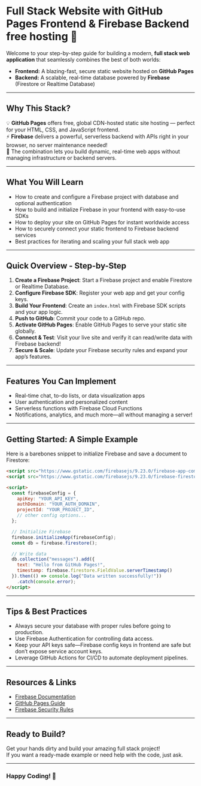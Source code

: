  
# Full Stack Website with GitHub Pages Frontend & Firebase Backend free hosting 🚀

Welcome to your step-by-step guide for building a modern, **full stack web application** that seamlessly combines the best of both worlds:

- **Frontend:** A blazing-fast, secure static website hosted on **GitHub Pages**  
- **Backend:** A scalable, real-time database powered by **Firebase** (Firestore or Realtime Database)

---

## Why This Stack?

💡 **GitHub Pages** offers free, global CDN-hosted static site hosting — perfect for your HTML, CSS, and JavaScript frontend.  
⚡ **Firebase** delivers a powerful, serverless backend with APIs right in your browser, no server maintenance needed!  
🎯 The combination lets you build dynamic, real-time web apps without managing infrastructure or backend servers.

---

## What You Will Learn

- How to create and configure a Firebase project with database and optional authentication  
- How to build and initialize Firebase in your frontend with easy-to-use SDKs  
- How to deploy your site on GitHub Pages for instant worldwide access  
- How to securely connect your static frontend to Firebase backend services  
- Best practices for iterating and scaling your full stack web app  

---

## Quick Overview - Step-by-Step

1. **Create a Firebase Project**: Start a Firebase project and enable Firestore or Realtime Database.  
2. **Configure Firebase SDK**: Register your web app and get your config keys.  
3. **Build Your Frontend**: Create an `index.html` with Firebase SDK scripts and your app logic.  
4. **Push to GitHub**: Commit your code to a GitHub repo.  
5. **Activate GitHub Pages**: Enable GitHub Pages to serve your static site globally.  
6. **Connect & Test**: Visit your live site and verify it can read/write data with Firebase backend!  
7. **Secure & Scale**: Update your Firebase security rules and expand your app’s features.  

---

## Features You Can Implement

- Real-time chat, to-do lists, or data visualization apps  
- User authentication and personalized content  
- Serverless functions with Firebase Cloud Functions  
- Notifications, analytics, and much more—all without managing a server!  

---

## Getting Started: A Simple Example

Here is a barebones snippet to initialize Firebase and save a document to Firestore:

```html
<script src="https://www.gstatic.com/firebasejs/9.23.0/firebase-app-compat.js"></script>
<script src="https://www.gstatic.com/firebasejs/9.23.0/firebase-firestore-compat.js"></script>

<script>
  const firebaseConfig = {
    apiKey: "YOUR_API_KEY",
    authDomain: "YOUR_AUTH_DOMAIN",
    projectId: "YOUR_PROJECT_ID",
    // other config options...
  };

  // Initialize Firebase
  firebase.initializeApp(firebaseConfig);
  const db = firebase.firestore();

  // Write data
  db.collection("messages").add({
    text: "Hello from GitHub Pages!",
    timestamp: firebase.firestore.FieldValue.serverTimestamp()
  }).then(() => console.log("Data written successfully!"))
    .catch(console.error);
</script>
```

---

## Tips & Best Practices

- Always secure your database with proper rules before going to production.  
- Use Firebase Authentication for controlling data access.  
- Keep your API keys safe—Firebase config keys in frontend are safe but don’t expose service account keys.  
- Leverage GitHub Actions for CI/CD to automate deployment pipelines.  

---

## Resources & Links

- [Firebase Documentation](https://firebase.google.com/docs)  
- [GitHub Pages Guide](https://docs.github.com/en/pages)  
- [Firebase Security Rules](https://firebase.google.com/docs/rules)  

---

## Ready to Build?

Get your hands dirty and build your amazing full stack project!  
If you want a ready-made example or need help with the code, just ask.  

---

### Happy Coding! 🎉
 
